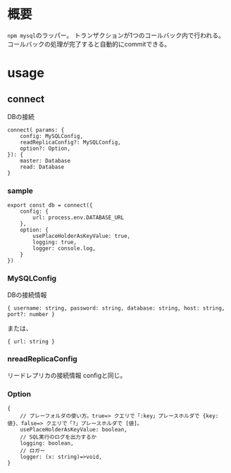 
# 概要
`npm mysql`のラッパー。
トランザクションが1つのコールバック内で行われる。コールバックの処理が完了すると自動的にcommitできる。

# usage
## connect
DBの接続

```
connect( params: {
    config: MySQLConfig,
    readReplicaConfig?: MySQLConfig,
    option?: Option,
}): {
    master: Database
    read: Database
}
```

### sample
```
export const db = connect({
    config: {
        url: process.env.DATABASE_URL 
    },
    option: {
        usePlaceHolderAsKeyValue: true,
        logging: true,
        logger: console.log,
    }
})
```

### MySQLConfig
DBの接続情報

```
{ username: string, password: string, database: string, host: string, port?: number } 
```
または、
```
{ url: string }
```
### nreadReplicaConfig
リードレプリカの接続情報
configと同じ。

### Option
```
{
    // プレーフォルダの使い方。true=> クエリで「:key」プレースホルダで {key: 値}、false=> クエリで「?」プレースホルダで [値]。
    usePlaceHolderAsKeyValue: boolean,
    // SQL実行のログを出力するか
    logging: boolean,
    // ロガー
    logger: (x: string)=>void,
}
```